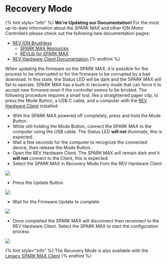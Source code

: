 # Recovery Mode

{% hint style="info" %}
**We're Updating our Documentation!** For the most up-to-date information about the SPARK MAX and other ION Motor Controllers please check out the following new documentation pages:&#x20;

* [REV ION Brushless ](https://docs.revrobotics.com/brushless)
  * [SPARK MAX Resources](https://docs.revrobotics.com/brushless/links#spark-max-links)
  * [REVLib for SPARK MAX](https://docs.revrobotics.com/brushless/spark-max/revlib)
* [REV Hardware Client Documentation](https://docs.revrobotics.com/rev-hardware-client/)
{% endhint %}

When updating the firmware on the SPARK MAX, it is possible for the process to be interrupted or for the firmware to be corrupted by a bad download. In this state, the Status LED will be dark and the SPARK MAX will fail to operate. SPARK MAX has a built-in recovery mode that can force it to accept new firmware even if the controller seems to be bricked. The following procedure requires a small tool, like a straightened paper clip, to press the Mode Button, a USB C cable, and a computer with the [REV Hardware Client](../rev-hardware-client/getting-started-with-the-rev-hardware-client/) installed:&#x20;

* With the SPARK MAX powered off completely, press and hold the Mode Button.
* While still holding the Mode Button, connect the SPARK MAX to the computer using the USB cable. The Status LED **will not** illuminate, this is expected.
* Wait a few seconds for the computer to recognize the connected device, then release the Mode Button.
* Open the REV Hardware Client. The SPARK MAX will remain dark and it **will not** connect to the Client, this is expected.
* Select the SPARK MAX in Recovery Mode from the REV Hardware Client

![](../.gitbook/assets/recovery-mode-dectected.svg)

* Press the Update Button

![](../.gitbook/assets/recovery-mode-update-firmware.svg)

* Wait for the Firmware Update to complete

![](../.gitbook/assets/recovery-mode-updating.svg)

* Once completed the SPARK MAX will disconnect then reconnect to the REV Hardware Client. Select the SPARK MAX to start the configuration process

![](../.gitbook/assets/recovery-mode-completed.svg)

{% hint style="info" %}
The Recovery Mode is also available with the [Legacy SPARK MAX Client](../spark-max-client/getting-started-with-the-spark-max-client/recovery-mode-with-the-spark-max-client.md)
{% endhint %}
